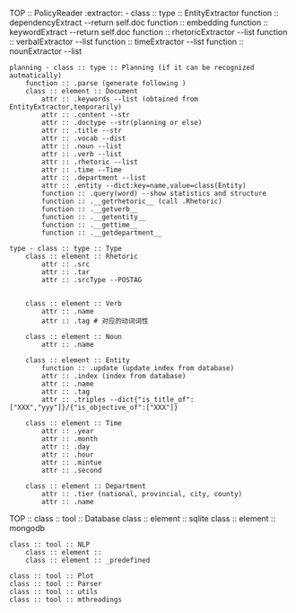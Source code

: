 TOP :: PolicyReader
    :extractor:
        - class :: type ::  EntityExtractor
            function :: dependencyExtract --return self.doc
            function :: embedding
            function :: keywordExtract --return self.doc
            function :: rhetoricExtractor --list
            function :: verbalExtractor --list
            function :: timeExtractor --list
            function :: nounExtractor --list
        

	planning - class :: type :: Planning (if it can be recognized autmatically)
		function :: .parse (generate following )
		class :: element :: Document
    		attr :: .keywords --list (obtained from EntityExtractor,temporarily)
			attr :: .content --str
			attr :: .doctype --str(planning or else)
			attr :: .title --str
			attr :: .vocab --dist
			attr :: .noun --list
			attr :: .verb --list
			attr :: .rhetoric --list
			attr :: .time --Time
			attr :: .department --list
			attr :: .entity --dict:key=name,value=class(Entity)
			function :: .query(word) --show statistics and structure
			function :: .__getrhetoric__ (call .Rhetoric)
			function :: .__getverb__
			function :: .__getentity__
			function :: .__gettime__
			function :: .__getdepartment__
			
    type - class :: type :: Type
		class :: element :: Rhetoric
			attr :: .src
			attr :: .tar
			attr :: .srcType --POSTAG
			

		class :: element :: Verb
			attr :: .name
			attr :: .tag # 对应的动词词性

        class :: element :: Noun
            attr :: .name

		class :: element :: Entity
    		function :: .update (update index from database)
			attr :: .index (index from database)
			attr :: .name
			attr :: .tag 
			attr :: .triples --dict{"is_title_of":["XXX","yyy"]}/{"is_objective_of":["XXX"]}

		class :: element :: Time
			attr :: .year
			attr :: .month
			attr :: .day
			attr :: .hour
			attr :: .mintue
			attr :: .second

		class :: element :: Department
			attr :: .tier (national, provincial, city, county)
			attr :: .name
			

TOP :: 
	class :: tool :: Database
		class :: element :: sqlite
		class :: element :: mongodb

	class :: tool :: NLP
		class :: element :: 
		class :: element :: _predefined

	class :: tool :: Plot
	class :: tool :: Parser
	class :: tool :: utils
	class :: tool :: mthreadings


